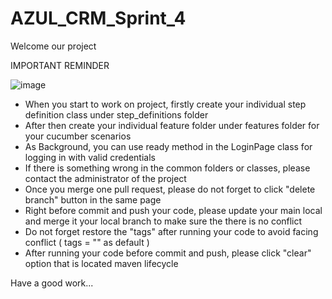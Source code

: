 # AZUL_CRM_Sprint_4


Welcome our project

IMPORTANT REMINDER

![image](https://user-images.githubusercontent.com/105225726/200518153-b2ffb71f-c1cb-4747-aabf-eee0184301b6.png)


  - When you start to work on project, firstly create your individual step definition class under step_definitions folder
  - After then create your individual feature folder under features folder for your cucumber scenarios
  - As Background, you can use ready method in the LoginPage class for logging in with valid credentials
  - If there is something wrong in the common folders or classes, please contact the administrator of the project
  - Once you merge one pull request, please do not forget to click "delete branch" button in the same page
  - Right before commit and push your code, please update your main local and merge it your local branch to make sure the there is no conflict
  - Do not forget restore the "tags" after running your code to avoid facing conflict ( tags = "" as default )
  - After running your code before commit and push, please click "clear" option that is located maven lifecycle
  
Have a good work...
